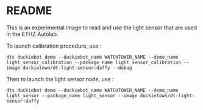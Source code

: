 # README

This is an experimental image to read and use the light sensor that are used in the ETHZ Autolab.

To launch calibration procedure, use : 

`dts duckiebot demo --duckiebot_name WATCHTOWER_NAME --demo_name light_sensor_calibration --package_name light_sensor_calibration --image duckietown/dt-light-sensor:daffy --debug` 

Then to launch the light sensor node, use :

`dts duckiebot demo --duckiebot_name WATCHTOWER_NAME --demo_name light_sensor --package_name light_sensor --image duckietown/dt-light-sensor:daffy` 

